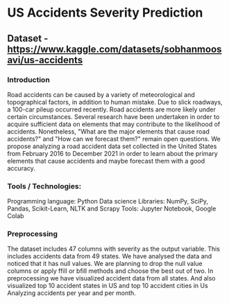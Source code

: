 # US Accidents Severity Prediction	

## Dataset - https://www.kaggle.com/datasets/sobhanmoosavi/us-accidents

### Introduction 
Road accidents can be caused by a variety of meteorological and topographical factors, in addition to human mistake. Due to slick roadways, a 100-car pileup occurred recently. Road accidents are more likely under certain circumstances. Several research have been undertaken in order to acquire sufficient data on elements that may contribute to the likelihood of accidents. Nonetheless, "What are the major elements that cause road accidents?" and "How can we forecast them?" remain open questions. We propose analyzing a road accident data set collected in the United States from February 2016 to December 2021 in order to learn about the primary elements that cause accidents and maybe forecast them with a good accuracy.

### Tools / Technologies:
Programming language: Python
Data science Libraries: NumPy, SciPy, Pandas, Scikit-Learn, NLTK and
Scrapy
Tools: Jupyter Notebook, Google Colab 

### Preprocessing 
The dataset includes 47 columns with severity as the output variable. This includes accidents data from 49 states. We have analysed the data and noticed that it has null values. We are planning to drop the null value columns or apply ffill or bfill methods and choose the best out of two. In preprocessing we have visualized accident data from all states. And also visualized top 10 accident states in US and top 10 accident cities in Us Analyzing accidents per year and per month. 

